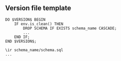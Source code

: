 ## Version file template

```
DO $VERSION$ BEGIN
	IF env.is_clean() THEN
		DROP SCHEMA IF EXISTS schema_name CASCADE;
		...
	END IF;
END $VERSION$;

\ir schema_name/schema.sql
...
```